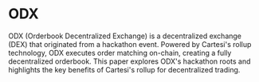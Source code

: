 # ODX
ODX (Orderbook Decentralized Exchange) is a decentralized exchange (DEX) that originated from a hackathon event. Powered by Cartesi's rollup technology, ODX executes order matching on-chain, creating a fully decentralized orderbook. This paper explores ODX's hackathon roots and highlights the key benefits of Cartesi's rollup for decentralized trading.
